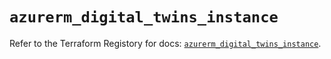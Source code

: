 # `azurerm_digital_twins_instance`

Refer to the Terraform Registory for docs: [`azurerm_digital_twins_instance`](https://registry.terraform.io/providers/hashicorp/azurerm/3.78.0/docs/resources/digital_twins_instance).
